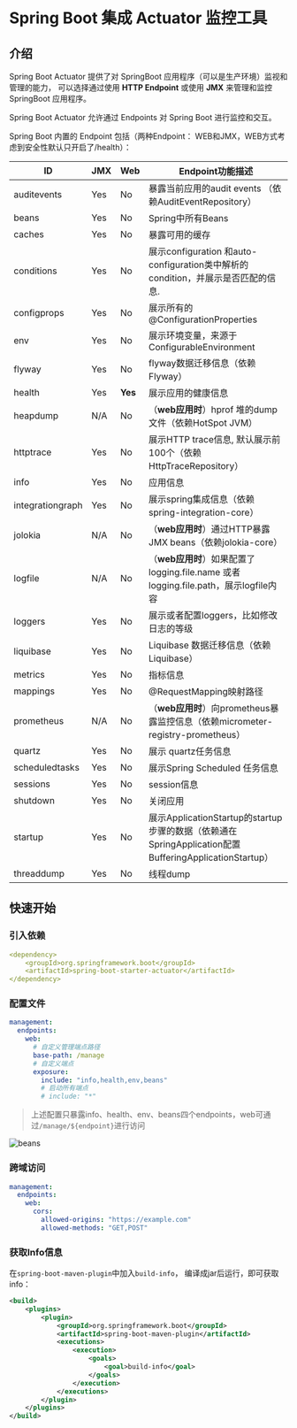 # Spring Boot 集成 Actuator 监控工具

## 介绍

Spring Boot Actuator 提供了对 SpringBoot 应用程序（可以是生产环境）监视和管理的能力， 可以选择通过使用 **HTTP Endpoint** 或使用 **JMX** 来管理和监控 SpringBoot 应用程序。

Spring Boot Actuator 允许通过 Endpoints 对 Spring Boot 进行监控和交互。

Spring Boot 内置的 Endpoint 包括（两种Endpoint： WEB和JMX，WEB方式考虑到安全性默认只开启了/health）：

| ID               | JMX | Web     | Endpoint功能描述                                                                          |
|------------------|-----|---------|---------------------------------------------------------------------------------------|
| auditevents      | Yes | No      | 暴露当前应用的audit events （依赖AuditEventRepository）                                          |
| beans            | Yes | No      | Spring中所有Beans                                                                        |
| caches           | Yes | No      | 暴露可用的缓存                                                                               |
| conditions       | Yes | No      | 展示configuration 和auto-configuration类中解析的condition，并展示是否匹配的信息.                         |
| configprops      | Yes | No      | 展示所有的@ConfigurationProperties                                                         |
| env              | Yes | No      | 展示环境变量，来源于ConfigurableEnvironment                                                     |
| flyway           | Yes | No      | flyway数据迁移信息（依赖Flyway）                                                                |
| health           | Yes | **Yes** | 展示应用的健康信息                                                                             |
| heapdump         | N/A | No      | （**web应用时**）hprof 堆的dump文件（依赖HotSpot JVM）                                             |
| httptrace        | Yes | No      | 展示HTTP trace信息, 默认展示前100个（依赖HttpTraceRepository）                                      |
| info             | Yes | No      | 应用信息                                                                                  |
| integrationgraph | Yes | No      | 展示spring集成信息（依赖spring-integration-core）                                               |
| jolokia          | N/A | No      | （**web应用时**）通过HTTP暴露JMX beans（依赖jolokia-core）                                         |
| logfile          | N/A | No      | （**web应用时**）如果配置了logging.file.name 或者 logging.file.path，展示logfile内容                   |
| loggers          | Yes | No      | 展示或者配置loggers，比如修改日志的等级                                                               |
| liquibase        | Yes | No      | Liquibase 数据迁移信息（依赖Liquibase）                                                         |
| metrics          | Yes | No      | 指标信息                                                                                  |
| mappings         | Yes | No      | @RequestMapping映射路径                                                                   |
| prometheus       | N/A | No      | （**web应用时**）向prometheus暴露监控信息（依赖micrometer-registry-prometheus）                       |
| quartz           | Yes | No      | 展示 quartz任务信息                                                                         |
| scheduledtasks   | Yes | No      | 展示Spring Scheduled 任务信息                                                               |
| sessions         | Yes | No      | session信息                                                                             |
| shutdown         | Yes | No      | 关闭应用                                                                                  |
| startup          | Yes | No      | 展示ApplicationStartup的startup步骤的数据（依赖通在SpringApplication配置BufferingApplicationStartup） |
| threaddump       | Yes | No      | 线程dump                                                                                |

## 快速开始

### 引入依赖

```yml
<dependency>
    <groupId>org.springframework.boot</groupId>
    <artifactId>spring-boot-starter-actuator</artifactId>
</dependency>
```

### 配置文件

```yml
management:
  endpoints:
    web:
      # 自定义管理端点路径
      base-path: /manage
      # 自定义端点
      exposure:
        include: "info,health,env,beans"
        # 启动所有端点
        # include: "*"
```

> 上述配置只暴露info、health、env、beans四个endpoints，web可通过`/manage/${endpoint}`进行访问

![beans](https://s1.ax1x.com/2022/08/09/v1Z8SK.png)

### 跨域访问

```yml
management:
  endpoints:
    web:
      cors:
        allowed-origins: "https://example.com"
        allowed-methods: "GET,POST"
```

### 获取Info信息

在`spring-boot-maven-plugin`中加入`build-info`， 编译成jar后运行，即可获取info：

```xml
<build>
    <plugins>
        <plugin>
            <groupId>org.springframework.boot</groupId>
            <artifactId>spring-boot-maven-plugin</artifactId>
            <executions>
                <execution>
                    <goals>
                        <goal>build-info</goal>
                    </goals>
                </execution>
            </executions>
        </plugin>
    </plugins>
</build>
```
